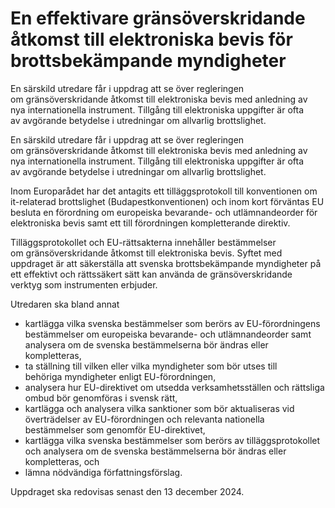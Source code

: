 # En effektivare gränsöverskridande åtkomst till elektroniska bevis för brottsbekämpande myndigheter

En särskild utredare får i uppdrag att se över regleringen om gränsöverskridande åtkomst till elektroniska bevis med anledning av nya internationella instrument. Tillgång till elektroniska uppgifter är ofta av avgörande betydelse i utredningar om allvarlig brottslighet.

En särskild utredare får i uppdrag att se över regleringen om gränsöverskridande åtkomst till elektroniska bevis med anledning av nya internationella instrument. Tillgång till elektroniska uppgifter är ofta av avgörande betydelse i utredningar om allvarlig brottslighet.

Inom Europarådet har det antagits ett tilläggsprotokoll till konventionen om it-relaterad brottslighet (Budapestkonventionen) och inom kort förväntas EU besluta en förordning om europeiska bevarande- och utlämnandeorder för elektroniska bevis samt ett till förordningen kompletterande direktiv.

Tilläggsprotokollet och EU-rättsakterna innehåller bestämmelser om gränsöverskridande åtkomst till elektroniska bevis. Syftet med uppdraget är att säkerställa att svenska brottsbekämpande myndigheter på ett effektivt och rättssäkert sätt kan använda de gränsöverskridande verktyg som instrumenten erbjuder.

Utredaren ska bland annat

* kartlägga vilka svenska bestämmelser som berörs av EU-förordningens bestämmelser om europeiska bevarande- och utlämnandeorder samt analysera om de svenska bestämmelserna bör ändras eller kompletteras,
* ta ställning till vilken eller vilka myndigheter som bör utses till behöriga myndigheter enligt EU-förordningen,
* analysera hur EU-direktivet om utsedda verksamhetsställen och rättsliga ombud bör genomföras i svensk rätt,
* kartlägga och analysera vilka sanktioner som bör aktualiseras vid överträdelser av EU-förordningen och relevanta nationella bestämmelser som genomför EU-direktivet,
* kartlägga vilka svenska bestämmelser som berörs av tilläggsprotokollet och analysera om de svenska bestämmelserna bör ändras eller kompletteras, och
* lämna nödvändiga författningsförslag.

Uppdraget ska redovisas senast den 13 december 2024.
